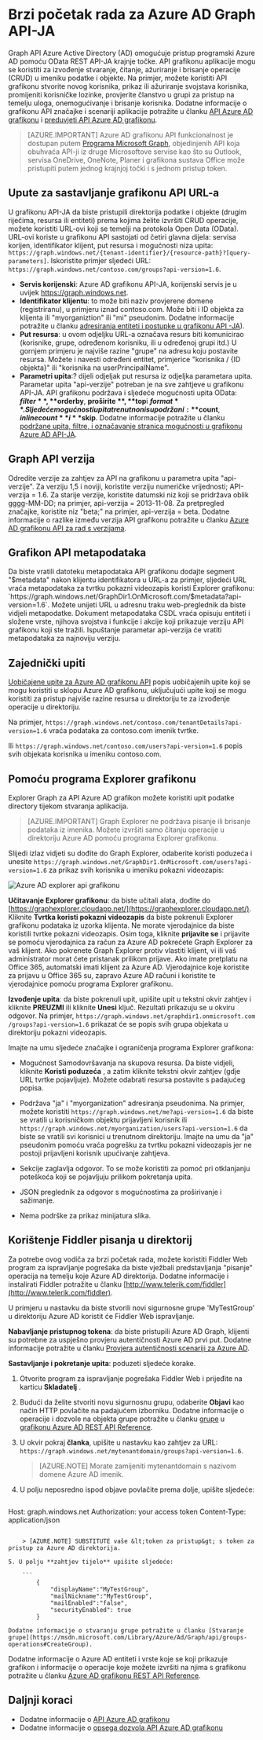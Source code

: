 <properties
   pageTitle="Brzi početak rada za Azure AD Graph API | Microsoft Aure"
   description="Graph API za Active Directory Azure omogućuje pristup programski Azure AD pomoću OData REST API-JA krajnje točke. API grafikonu aplikacije mogu se koristiti za izvođenje stvaranje, čitanje, ažuriranje i brisanje operacije (CRUD) u imeniku podatke i objekte."
   services="active-directory"
   documentationCenter="n/a"
   authors="PatAltimore"
   manager="mbaldwin"
   editor=""
   tags=""/>


   <tags
      ms.service="active-directory"
      ms.devlang="na"
      ms.topic="article"
      ms.tgt_pltfrm="na"
      ms.workload="identity"
      ms.date="09/16/2016"
      ms.author="patricka"/>

# <a name="quickstart-for-the-azure-ad-graph-api"></a>Brzi početak rada za Azure AD Graph API-JA

Graph API Azure Active Directory (AD) omogućuje pristup programski Azure AD pomoću OData REST API-JA krajnje točke. API grafikonu aplikacije mogu se koristiti za izvođenje stvaranje, čitanje, ažuriranje i brisanje operacije (CRUD) u imeniku podatke i objekte. Na primjer, možete koristiti API grafikonu stvorite novog korisnika, prikaz ili ažuriranje svojstava korisnika, promijeniti korisničke lozinke, provjerite članstvo u grupi za pristup na temelju uloga, onemogućivanje i brisanje korisnika. Dodatne informacije o grafikonu API značajke i scenariji aplikacije potražite u članku [API Azure AD grafikonu](https://msdn.microsoft.com/Library/Azure/Ad/Graph/api/api-catalog) i [preduvjeti API Azure AD grafikonu](https://msdn.microsoft.com/library/hh974476.aspx). 

> [AZURE.IMPORTANT] Azure AD grafikonu API funkcionalnost je dostupan putem [Programa Microsoft Graph](https://graph.microsoft.io/), objedinjenih API koja obuhvaća API-ji iz druge Microsoftove servise kao što su Outlook, servisa OneDrive, OneNote, Planer i grafikona sustava Office može pristupiti putem jednog krajnjoj točki i s jednom pristup token.

## <a name="how-to-construct-a-graph-api-url"></a>Upute za sastavljanje grafikonu API URL-a

U grafikonu API-JA da biste pristupili direktorija podatke i objekte (drugim riječima, resursa ili entiteti) prema kojima želite izvršiti CRUD operacije, možete koristiti URL-ovi koji se temelji na protokola Open Data (OData). URL-ovi koriste u grafikonu API sastojati od četiri glavna dijela: servisa korijen, identifikator klijent, put resursa i mogućnosti niza upita: `https://graph.windows.net/{tenant-identifier}/{resource-path}?[query-parameters]`. Iskoristite primjer sljedeći URL: `https://graph.windows.net/contoso.com/groups?api-version=1.6`.

- **Servis korijenski**: Azure AD grafikonu API-JA, korijenski servis je u uvijek https://graph.windows.net.
- **Identifikator klijentu**: to može biti naziv provjerene domene (registriranu), u primjeru iznad contoso.com. Može biti i ID objekta za klijenta ili "myorganiztion" ili "mi" pseudonim. Dodatne informacije potražite u članku [adresiranja entiteti i postupke u grafikonu API -JA](https://msdn.microsoft.com/Library/Azure/Ad/Graph/howto/azure-ad-graph-api-operations-overview)).
- **Put resursa**: u ovom odjeljku URL-a označava resurs biti komunicirao (korisnike, grupe, određenom korisniku, ili u određenoj grupi itd.) U gornjem primjeru je najviše razine "grupe" na adresu koju postavite resursa. Možete i navesti određeni entitet, primjerice "korisnika / {ID objekta}" ili "korisnika na userPrincipalName".
- **Parametri upita**:? dijeli odjeljak put resursa iz odjeljka parametara upita. Parametar upita "api-verzije" potreban je na sve zahtjeve u grafikonu API-JA. API grafikonu podržava i sljedeće mogućnosti upita OData: **$filter**, **$orderby**, **proširite $**, **$top**i **$format**. Sljedeće mogućnosti upita trenutno nisu podržani: **$count**, **$inlinecount**i **$skip**. Dodatne informacije potražite u članku [podržane upita, filtre, i označavanje stranica mogućnosti u grafikonu Azure AD API-JA](https://msdn.microsoft.com/Library/Azure/Ad/Graph/howto/azure-ad-graph-api-supported-queries-filters-and-paging-options).

## <a name="graph-api-versions"></a>Graph API verzija

Odredite verzije za zahtjev za API na grafikonu u parametra upita "api-verzije". Za verziju 1,5 i noviji, koristite verziju numeričke vrijednosti; API-verzija = 1.6. Za starije verzije, koristite datumski niz koji se pridržava oblik gggg-MM-DD; na primjer, api-verzija = 2013-11-08. Za pretpregled značajke, koristite niz "beta;" na primjer, api-verzija = beta. Dodatne informacije o razlike između verzija API grafikonu potražite u članku [Azure AD grafikonu API za rad s verzijama](https://msdn.microsoft.com/Library/Azure/Ad/Graph/howto/azure-ad-graph-api-versioning).

## <a name="graph-api-metadata"></a>Grafikon API metapodataka

Da biste vratili datoteku metapodataka API grafikonu dodajte segment "$metadata" nakon klijentu identifikatora u URL-a za primjer, sljedeći URL vraća metapodataka za tvrtku pokazni videozapis koristi Explorer grafikonu: `https://graph.windows.net/GraphDir1.OnMicrosoft.com/$metadata?api-version=1.6`. Možete unijeti URL u adresnu traku web-preglednik da biste vidjeli metapodatke. Dokument metapodataka CSDL vraća opisuju entiteti i složene vrste, njihova svojstva i funkcije i akcije koji prikazuje verziju API grafikonu koji ste tražili. Ispuštanje parametar api-verzija će vratiti metapodataka za najnoviju verziju.

## <a name="common-queries"></a>Zajednički upiti

[Uobičajene upite za Azure AD grafikonu API](https://msdn.microsoft.com/Library/Azure/Ad/Graph/howto/azure-ad-graph-api-supported-queries-filters-and-paging-options#CommonQueries) popis uobičajenih upite koji se mogu koristiti u sklopu Azure AD grafikonu, uključujući upite koji se mogu koristiti za pristup najviše razine resursa u direktoriju te za izvođenje operacije u direktoriju.

Na primjer, `https://graph.windows.net/contoso.com/tenantDetails?api-version=1.6` vraća podataka za contoso.com imenik tvrtke.

Ili `https://graph.windows.net/contoso.com/users?api-version=1.6` popis svih objekata korisnika u imeniku contoso.com.

## <a name="using-the-graph-explorer"></a>Pomoću programa Explorer grafikonu

Explorer Graph za API Azure AD grafikon možete koristiti upit podatke directory tijekom stvaranja aplikacija.

> [AZURE.IMPORTANT] Graph Explorer ne podržava pisanje ili brisanje podataka iz imenika. Možete izvršiti samo čitanju operacije u direktoriju Azure AD pomoću programa Explorer grafikonu.

Slijedi izlaz vidjeti su dođite do Graph Explorer, odaberite koristi poduzeća i unesite `https://graph.windows.net/GraphDir1.OnMicrosoft.com/users?api-version=1.6` za prikaz svih korisnika u imeniku pokazni videozapis:

![Azure AD explorer api grafikonu](./media/active-directory-graph-api-quickstart/graph_explorer.png)

**Učitavanje Explorer grafikonu**: da biste učitali alata, dođite do [https://graphexplorer.cloudapp.net/](https://graphexplorer.cloudapp.net/). Kliknite **Tvrtka koristi pokazni videozapis** da biste pokrenuli Explorer grafikonu podataka iz uzorka klijenta. Ne morate vjerodajnice da biste koristili tvrtke pokazni videozapis. Osim toga, kliknite **prijavite se** i prijavite se pomoću vjerodajnica za račun za Azure AD pokrećete Graph Explorer za vaš klijent. Ako pokrenete Graph Explorer protiv vlastiti klijent, vi ili vaš administrator morat ćete pristanak prilikom prijave. Ako imate pretplatu na Office 365, automatski imati klijent za Azure AD. Vjerodajnice koje koristite za prijavu u Office 365 su, zapravo Azure AD računi i koristite te vjerodajnice pomoću programa Explorer grafikonu.

**Izvođenje upita**: da biste pokrenuli upit, upišite upit u tekstni okvir zahtjev i kliknite **PREUZMI** ili kliknite **Unesi** ključ. Rezultati prikazuju se u okviru odgovor. Na primjer, `https://graph.windows.net/graphdir1.onmicrosoft.com /groups?api-version=1.6` prikazat će se popis svih grupa objekata u direktoriju pokazni videozapis.

Imajte na umu sljedeće značajke i ograničenja programa Explorer grafikona:
- Mogućnost Samodovršavanja na skupova resursa. Da biste vidjeli, kliknite **Koristi poduzeća** , a zatim kliknite tekstni okvir zahtjev (gdje URL tvrtke pojavljuje). Možete odabrati resursa postavite s padajućeg popisa.

- Podržava "ja" i "myorganization" adresiranja pseudonima. Na primjer, možete koristiti `https://graph.windows.net/me?api-version=1.6` da biste se vratili u korisničkom objektu prijavljeni korisnik ili `https://graph.windows.net/myorganization/users?api-version=1.6` da biste se vratili svi korisnici u trenutnom direktoriju. Imajte na umu da "ja" pseudonim pomoću vraća pogrešku za tvrtku pokazni videozapis jer ne postoji prijavljeni korisnik upućivanje zahtjeva.

- Sekcije zaglavlja odgovor. To se može koristiti za pomoć pri otklanjanju poteškoća koji se pojavljuju prilikom pokretanja upita.

- JSON preglednik za odgovor s mogućnostima za proširivanje i sažimanje.

- Nema podrške za prikaz minijatura slika.

## <a name="using-fiddler-to-write-to-the-directory"></a>Korištenje Fiddler pisanja u direktorij

Za potrebe ovog vodiča za brzi početak rada, možete koristiti Fiddler Web program za ispravljanje pogrešaka da biste vježbali predstavljanja "pisanje" operacija na temelju koje Azure AD direktorija. Dodatne informacije i instalirati Fiddler potražite u članku [http://www.telerik.com/fiddler](http://www.telerik.com/fiddler).

U primjeru u nastavku da biste stvorili novi sigurnosne grupe 'MyTestGroup' u direktoriju Azure AD koristit će Fiddler Web ispravljanje.

**Nabavljanje pristupnog tokena**: da biste pristupili Azure AD Graph, klijenti su potrebne za uspješno provjeru autentičnosti Azure AD prvi put. Dodatne informacije potražite u članku [Provjera autentičnosti scenariji za Azure AD](active-directory-authentication-scenarios.md).

**Sastavljanje i pokretanje upita**: poduzeti sljedeće korake.

1. Otvorite program za ispravljanje pogrešaka Fiddler Web i prijeđite na karticu **Skladatelj** .
2. Budući da želite stvoriti novu sigurnosnu grupu, odaberite **Objavi** kao način HTTP povlačite na padajućem izborniku. Dodatne informacije o operacije i dozvole na objekta grupe potražite u članku [grupe](https://msdn.microsoft.com/Library/Azure/Ad/Graph/api/entity-and-complex-type-reference#GroupEntity) u [grafikonu Azure AD REST API Reference](https://msdn.microsoft.com/Library/Azure/Ad/Graph/api/api-catalog).
3. U okvir pokraj **članka**, upišite u nastavku kao zahtjev za URL: `https://graph.windows.net/mytenantdomain/groups?api-version=1.6`.

    > [AZURE.NOTE] Morate zamijeniti mytenantdomain s nazivom domene Azure AD imenik.

4. U polju neposredno ispod objave povlačite prema dolje, upišite sljedeće:

    ```
Host: graph.windows.net
Authorization: your access token
Content-Type: application/json
```

    > [AZURE.NOTE] SUBSTITUTE vaše &lt;token za pristup&gt; s token za pristup za Azure AD direktorija.

5. U polju **zahtjev tijelo** upišite sljedeće:

    ```
        {
            "displayName":"MyTestGroup",
            "mailNickname":"MyTestGroup",
            "mailEnabled":"false",
            "securityEnabled": true
        }
```

    Dodatne informacije o stvaranju grupe potražite u članku [Stvaranje grupe](https://msdn.microsoft.com/Library/Azure/Ad/Graph/api/groups-operations#CreateGroup).

Dodatne informacije o Azure AD entiteti i vrste koje se koji prikazuje grafikon i informacije o operacije koje možete izvršiti na njima s grafikonu potražite u članku [Azure AD grafikonu REST API Reference](https://msdn.microsoft.com/Library/Azure/Ad/Graph/api/api-catalog).

## <a name="next-steps"></a>Daljnji koraci

- Dodatne informacije o [API Azure AD grafikonu](https://msdn.microsoft.com/Library/Azure/Ad/Graph/api/api-catalog)
- Dodatne informacije o [opsega dozvola API Azure AD grafikonu](https://msdn.microsoft.com/Library/Azure/Ad/Graph/howto/azure-ad-graph-api-permission-scopes)
